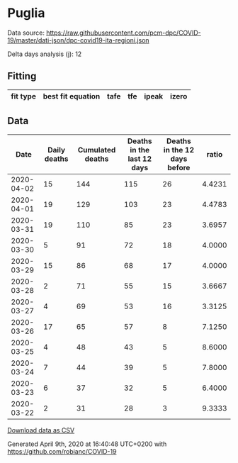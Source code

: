 # Puglia

Data source: https://raw.githubusercontent.com/pcm-dpc/COVID-19/master/dati-json/dpc-covid19-ita-regioni.json

Delta days analysis (j): 12

## Fitting 
|fit type|best fit equation|tafe|tfe|ipeak|izero|
|-------|-----|--------|------|---|---|

## Data
|Date|Daily deaths|Cumulated deaths|Deaths in the last 12 days|Deaths in the 12 days before|ratio|
|----|----------|-----------|-------|--------------------|-----|
|2020-04-02|15|144|115|26|4.4231|
|2020-04-01|19|129|103|23|4.4783|
|2020-03-31|19|110|85|23|3.6957|
|2020-03-30|5|91|72|18|4.0000|
|2020-03-29|15|86|68|17|4.0000|
|2020-03-28|2|71|55|15|3.6667|
|2020-03-27|4|69|53|16|3.3125|
|2020-03-26|17|65|57|8|7.1250|
|2020-03-25|4|48|43|5|8.6000|
|2020-03-24|7|44|39|5|7.8000|
|2020-03-23|6|37|32|5|6.4000|
|2020-03-22|2|31|28|3|9.3333|

[Download data as CSV](COVID-19_puglia_j12_2020-04-02.csv)

Generated April 9th, 2020 at 16:40:48 UTC+0200 with https://github.com/robianc/COVID-19
